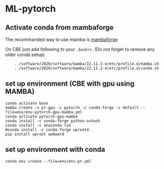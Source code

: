# ML-pytorch

## Activate conda from mambaforge

The recommanded way to use mamba is [mambaforge](https://mamba.readthedocs.io/en/latest/installation.html#)

On CBE just add following to your  ```.bashrc```. (Do not forget to remove any older conda setup)

        . /software/2020/software/mamba/22.11.1-4/etc/profile.d/mamba.sh
        . /software/2020/software/mamba/22.11.1-4/etc/profile.d/conda.sh

## set up environment (CBE with gpu using MAMBA)
```
conda activate base
mamba create -n pt-gpu -c pytorch -c conda-forge -c default --file=env/env-pytorch-gpu-mamba.yml
conda activate pytorch-gpu-mamba
conda install -c conda-forge python-xxhash
conda install -c anaconda lz4
#conda install -c conda-forge uproot4
pip install uproot awkward
```
## set up environment with conda
```
conda env create --file=env/env-pt.yml
```
